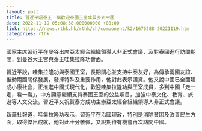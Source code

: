 ```yaml
---
layout: post
title: 習近平晤泰王　稱歡迎泰國王室成員多到中國
date: 2022-11-19 05:08:38.000000000 +08:00
link: https://news.rthk.hk/rthk/ch/component/k2/1676288-20221119.htm
categories: rthk
---
```


國家主席習近平在曼谷出席亞太經合組織領導人非正式會議，及對泰國進行訪問期間，到曼谷大王宮與泰王哇集拉隆功會面。

習近平說，哇集拉隆功與泰國王室，長期關心並支持中泰友好，為傳承兩國友誼、推動兩國關係發展，發揮特殊及重要作用，他對此表示讚賞。他又說中國已全面建成小康社會，正推進中國式現代化，歡迎哇集拉隆功與王室成員，多到中國「走一走，看一看」，中方願意繼續支持泰國王室的公益項目，加強中泰文化、教育、旅遊等人文交流。習近平又祝賀泰方成功主辦亞太經合組織領導人非正式會議。 

新華社報道，哇集拉隆功表示，習近平在治國理政，特別是消除貧困及改善民生方面，取得傑出成就，他對此十分敬佩，又說期待有機會再次訪問中國。
